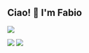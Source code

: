 ## Ciao! 👋 I'm Fabio

<p>
  <img src="https://komarev.com/ghpvc/?username=fabiograsso&style=flat-square&abbreviated=true3" />
</p>
<p>
  <picture>
    <source
      srcset="https://github-readme-stats.vercel.app/api?username=fabiograsso&show_icons=true&theme=dark"
      media="(prefers-color-scheme: dark)"
    />
    <source
      srcset="https://github-readme-stats.vercel.app/api?username=fabiograsso&show_icons=true"
      media="(prefers-color-scheme: light), (prefers-color-scheme: no-preference)"
    />
    <img src="https://github-readme-stats.vercel.app/api?username=fabiograsso&show_icons=true" />
  </picture>
  <picture>
    <source
      srcset="https://github-readme-stats.vercel.app/api/top-langs/?username=fabiograsso&layout=compact&show_icons=true&show_icons=true&theme=dark"
      media="(prefers-color-scheme: dark)"
    />
    <source
      srcset="https://github-readme-stats.vercel.app/api/top-langs/?username=fabiograsso&layout=compact&show_icons=true&show_icons=true"
      media="(prefers-color-scheme: light), (prefers-color-scheme: no-preference)"
    />
    <img src="https://github-readme-stats.vercel.app/api/top-langs/?username=fabiograsso&layout=compact&show_icons=true" />
  </picture>
</p>
<!--
**fabiograsso/fabiograsso** is a ✨ _special_ ✨ repository because its `README.md` (this file) appears on your GitHub profile.

Here are some ideas to get you started:

- 🔭 I’m currently working on ...
- 🌱 I’m currently learning ...
- 👯 I’m looking to collaborate on ...
- 🤔 I’m looking for help with ...
- 💬 Ask me about ...
- 📫 How to reach me: ...
- 😄 Pronouns: ...
- ⚡ Fun fact: ...
-->
